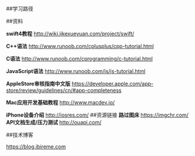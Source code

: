 ##学习路径



##资料

**swift4教程** <http://wiki.jikexueyuan.com/project/swift/>

**C++语法** <http://www.runoob.com/cplusplus/cpp-tutorial.html>

**C语法** <http://www.runoob.com/cprogramming/c-tutorial.html>

**JavaScript语法** <http://www.runoob.com/js/js-tutorial.html>

**AppleStore审核指南中文版** <https://developer.apple.com/app-store/review/guidelines/cn/#app-completeness>

**Mac应用开发基础教程** <http://www.macdev.io/>

**iPhone设备介绍** <http://iosres.com/>
##资源链接
**路过图床** <https://imgchr.com/>
**API文档生成/压力测试** <http://ouapi.com/>

##技术博客

<https://blog.ibireme.com>